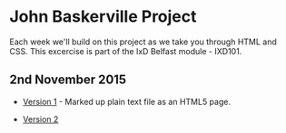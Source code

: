 <h1>John Baskerville Project</h1>

Each week we'll build on this project as we take you through HTML and CSS. This excercise is part of the IxD Belfast module - IXD101.

<h2>2nd November 2015</h2>

+ [Version 1](https://sarahjaneowens.github.io/john-baskerville/version-1.html) - Marked up plain text file as an HTML5 page.

+ [Version 2](https://sarahjaneowens.github.io/john-baskerville/version-2.html) 